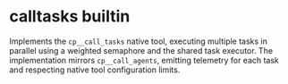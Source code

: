 # calltasks builtin

Implements the `cp__call_tasks` native tool, executing multiple tasks in
parallel using a weighted semaphore and the shared task executor. The
implementation mirrors `cp__call_agents`, emitting telemetry for each task and
respecting native tool configuration limits.
